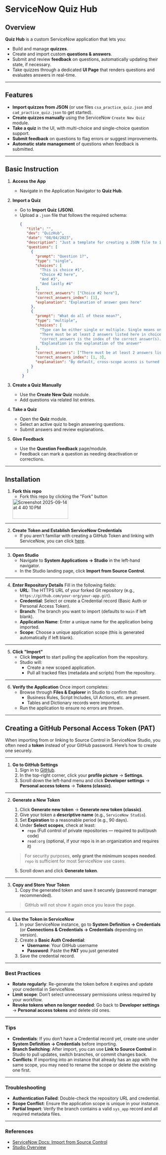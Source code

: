 # ServiceNow Quiz Hub

## Overview
**Quiz Hub** is a custom ServiceNow application that lets you:
- Build and manage **quizzes**.
- Create and import custom **questions & answers**.
- Submit and review **feedback** on questions, automatically updating their state, if necessary.
- Take quizzes through a dedicated **UI Page** that renders questions and evaluates answers in real-time.

---

## Features
- **Import quizzes from JSON** (or use files `csa_practice_quiz.json` and `cad_practice_quiz.json` to get started).
- **Create quizzes manually** using the ServiceNow `Create New Quiz` module.
- **Take a quiz** in the UI, with multi-choice and single-choice question support.
- **Submit feedback** on questions to flag errors or suggest improvements.
- **Automatic state management** of questions when feedback is submitted.

---

## Basic Instruction

1. **Access the App**
   - Navigate in the Application Navigator to **Quiz Hub**.

2. **Import a Quiz**
   - Go to **Import Quiz (JSON)**.
   - Upload a `.json` file that follows the required schema:
     ```json
     {
        "title": "",
        "dev": "QuizHub",
        "date": "08/04/2023",
        "description": "Just a template for creating a JSON file to import a new quiz into Quiz Hub",
        "questions": [
          {
            "prompt": "Question 1?",
            "type": "single",
            "choices": [
              "This is choice #1",
              "Choice #2 here",
              "And #3",
              "And lastly #4"
            ],
            "correct_answers": ["Choice #2 here"],
            "correct_answers_index": [1],
            "explanation": "Explanation of answer goes here"
          },
          {
            "prompt": "What do all of these mean?",
            "type": "multiple",
            "choices": [
              "Type can be either single or multiple. Single means one correct answer, multiple can be 1-6 correct answers.",
              "There must be at least 2 answers listed here in choices, with a max of 6.",
              "correct_answers is the index of the correct answer(s). Remember index starts with zero (0)!",
              "Explanation is the explanation of the answer"
            ],
            "correct_answers": ["There must be at least 2 answers listed here in choices.","correct_answers is the index of the correct answer(s). Remember index starts with zero (0)!"],
            "correct_answers_index": [1, 3],
            "explanation": "By default, cross-scope access is turned on in Table and Workflow"
          }
        ]
      }

     ```

3. **Create a Quiz Manually**
   - Use the **Create New Quiz** module.
   - Add questions via related list entries.

4. **Take a Quiz**
   - Open the **Quiz** module.
   - Select an active quiz to begin answering questions.
   - Submit answers and review explanations.

5. **Give Feedback**
   - Use the **Question Feedback** page/module.
   - Feedback can mark a question as needing deactivation or corrections.

---

## Installation

1. **Fork this repo**
   - Fork this repo by clicking the "Fork" button
   <img width="180" height="64" alt="Screenshot 2025-09-14 at 4 40 10 PM" src="https://github.com/user-attachments/assets/19e60ddc-2f05-4e40-b6ca-b0ca6d4d99ac" />

---

2. **Create Token and Establish ServiceNow Credentials**
   - If you aren't familiar with creating a GitHub Token and linking with ServiceNow, you can click [here](#creating-a-github-personal-access-token-pat).

---

3. **Open Studio**
   - Navigate to **System Applications → Studio** in the left-hand navigator.
   - In the Studio landing page, click **Import from Source Control**.

---

4. **Enter Repository Details**
   Fill in the following fields:
   - **URL**: The HTTPS URL of your forked Git repository (e.g., `https://github.com/your-org/your-app.git`).
   - **Credential**: Select or create a Credential record (Basic Auth or Personal Access Token).
   - **Branch**: The branch you want to import (defaults to `main` if left blank).
   - **Application Name**: Enter a unique name for the application being imported.
   - **Scope**: Choose a unique application scope (this is generated automatically if left blank).

---

5. **Click "Import"**
   - Click **Import** to start pulling the application from the repository.
   - Studio will:
      - Create a new scoped application.
      - Pull all tracked files (metadata and scripts) from the repository.

---

6. **Verify the Application**
   Once import completes:
   - Browse through **Files & Explorer** in Studio to confirm that:
     - Business Rules, Script Includes, UI Actions, etc. are present.
     - Tables and Dictionary records were imported.
   - Run the application to ensure no errors are thrown.

---


## Creating a GitHub Personal Access Token (PAT)

When importing from or linking to Source Control in ServiceNow Studio, you often need a **token** instead of your GitHub password. Here’s how to create one securely.

---

1. **Go to GitHub Settings**
   1. Sign in to [GitHub](https://github.com/).
   2. In the top-right corner, click your **profile picture** → **Settings**.
   3. Scroll down the left-hand menu and click **Developer settings** → **Personal access tokens** → **Tokens (classic)**.

---

2. **Generate a New Token**
   1. Click **Generate new token** → **Generate new token (classic)**.
   2. Give your token a **descriptive name** (e.g., `ServiceNow Studio`).
   3. Set **Expiration** to a reasonable period (e.g., 90 days).
   4. Under **Select scopes**, check at least:
      - `repo` (Full control of private repositories — required to pull/push code)
      - `read:org` (optional, if your repo is in an organization and requires it)

   > For security purposes, **only grant the minimum scopes needed**.  
   > `repo` is sufficient for most ServiceNow use cases.

   5. Scroll down and click **Generate token**.

---

3. **Copy and Store Your Token**
   1. Copy the generated token and save it securely (password manager recommended).
   > GitHub will not show it again once you leave the page.

---

4. **Use the Token in ServiceNow**
   1. In your ServiceNow instance, go to **System Definition → Credentials** (or **Connections & Credentials → Credentials** depending on version).
   2. Create a **Basic Auth Credential**:
      - **Username**: Your GitHub username
      - **Password**: Paste the **PAT** you just generated
   3. Save the credential record.

---

### Best Practices
- **Rotate regularly**: Re-generate the token before it expires and update your credential in ServiceNow.
- **Limit scope**: Don’t select unnecessary permissions unless required by your workflow.
- **Revoke tokens when no longer needed**: Go back to **Developer settings** → **Personal access tokens** and delete old ones.

---

### Tips

- **Credentials**: If you don’t have a Credential record yet, create one under **System Definition → Credentials** before importing.
- **Branch Switching**: After import, you can use **Link to Source Control** in Studio to pull updates, switch branches, or commit changes back.
- **Conflicts**: If importing into an instance that already has an app with the same scope, you may need to rename the scope or delete the existing one first.

---

### Troubleshooting

- **Authentication Failed**: Double-check the repository URL and credential.
- **Scope Conflict**: Ensure the application scope is unique in your instance.
- **Partial Import**: Verify the branch contains a valid `sys_app` record and all required metadata files.

---

### References

- [ServiceNow Docs: Import from Source Control](https://developer.servicenow.com/dev.do#!/learn/learning-plans/tokyo/app_store_learnv2_sourcecontrol_tokyo_importing_from_source_control)
- [Studio Overview](https://docs.servicenow.com/bundle/tokyo-application-development/page/build/applications/concept/c_StudioOverview.html)


